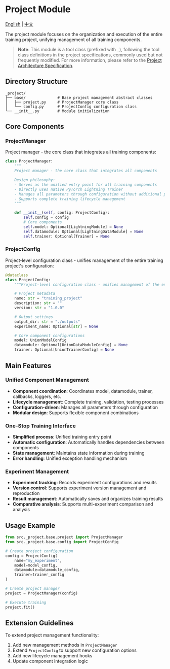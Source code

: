 # Project Module

[English](README.md) | [中文](README_zh.md)

The project module focuses on the organization and execution of the entire training project, unifying management of all training components.

> **Note**: This module is a tool class (prefixed with `_`), following the tool class definitions in the project specifications, commonly used but not frequently modified. For more information, please refer to the [Project Architecture Specification](../../architecture.md).

## Directory Structure

```text
_project/
├── base/              # Base project management abstract classes
│   ├── project.py     # ProjectManager core class
│   └── config.py      # ProjectConfig configuration class
└── __init__.py        # Module initialization
```

## Core Components

### ProjectManager

Project manager - the core class that integrates all training components:

```python
class ProjectManager:
    """
    Project manager - the core class that integrates all components

    Design philosophy:
    - Serves as the unified entry point for all training components
    - Directly uses native PyTorch Lightning Trainer
    - Manages all parameters through configuration without additional packaging
    - Supports complete training lifecycle management
    """

    def __init__(self, config: ProjectConfig):
        self.config = config
        # Core components
        self.model: Optional[LightningModule] = None
        self.datamodule: Optional[LightningDataModule] = None
        self.trainer: Optional[Trainer] = None
```

### ProjectConfig

Project-level configuration class - unifies management of the entire training project's configuration:

```python
@dataclass
class ProjectConfig:
    """Project-level configuration class - unifies management of the entire training project's configuration"""

    # Project metadata
    name: str = "training_project"
    description: str = ""
    version: str = "1.0.0"

    # Output settings
    output_dir: str = "./outputs"
    experiment_name: Optional[str] = None

    # Core component configurations
    model: UnionModelConfig
    datamodule: Optional[UnionDataModuleConfig] = None
    trainer: Optional[UnionTrainerConfig] = None
```

## Main Features

### Unified Component Management

- **Component coordination**: Coordinates model, datamodule, trainer, callbacks, loggers, etc.
- **Lifecycle management**: Complete training, validation, testing processes
- **Configuration-driven**: Manages all parameters through configuration
- **Modular design**: Supports flexible component combinations

### One-Stop Training Interface

- **Simplified process**: Unified training entry point
- **Automatic configuration**: Automatically handles dependencies between components
- **State management**: Maintains state information during training
- **Error handling**: Unified exception handling mechanism

### Experiment Management

- **Experiment tracking**: Records experiment configurations and results
- **Version control**: Supports experiment version management and reproduction
- **Result management**: Automatically saves and organizes training results
- **Comparative analysis**: Supports multi-experiment comparison and analysis

## Usage Example

```python
from src._project.base.project import ProjectManager
from src._project.base.config import ProjectConfig

# Create project configuration
config = ProjectConfig(
    name="my_experiment",
    model=model_config,
    datamodule=datamodule_config,
    trainer=trainer_config
)

# Create project manager
project = ProjectManager(config)

# Execute training
project.fit()
```

## Extension Guidelines

To extend project management functionality:

1. Add new management methods in `ProjectManager`
2. Extend `ProjectConfig` to support new configuration options
3. Add new lifecycle management hooks
4. Update component integration logic
